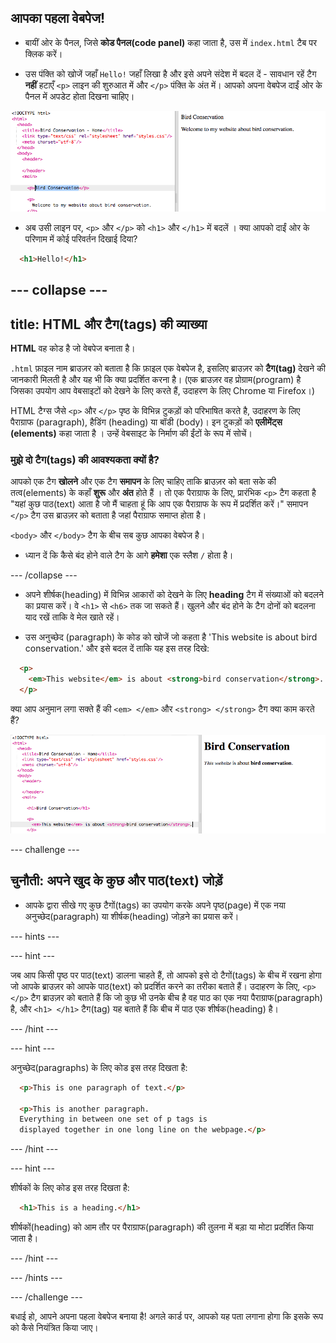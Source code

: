 ## आपका पहला वेबपेज!

- बायीं ओर के पैनल, जिसे **कोड पैनल(code panel)** कहा जाता है, उस में `index.html` टैब पर क्लिक करें।

- उस पंक्ति को खोजें जहाँ `Hello!` जहाँ लिखा है और इसे अपने संदेश में बदल दें - सावधान रहें टैग **नहीं** हटाएँ `<p>` लाइन की शुरुआत में और `</p>` पंक्ति के अंत में। आपको अपना वेबपेज दाईं ओर के पैनल में अपडेट होता दिखना चाहिए।

![HTML अनुच्छेद उदाहरण](images/egFirstHtmlCode.png)

- अब उसी लाइन पर, `<p>` और `</p>` को `<h1>` और `</h1>` में बदलें । क्या आपको दाईं ओर के परिणाम में कोई परिवर्तन दिखाई दिया?

```html
  <h1>Hello!</h1>
```

--- collapse ---
---
title: HTML और टैग(tags) की व्याख्या
---

**HTML** वह कोड है जो वेबपेज बनाता है।

`.html` फ़ाइल नाम ब्राउज़र को बताता है कि फ़ाइल एक वेबपेज है, इसलिए ब्राउज़र को **टैग(tag)** देखने की जानकारी मिलती है और यह भी कि क्या प्रदर्शित करना है। (एक ब्राउज़र वह प्रोग्राम(program) है जिसका उपयोग आप वेबसाइटों को देखने के लिए करते हैं, उदाहरण के लिए Chrome या Firefox।)

HTML टैग्स जैसे `<p>` और `</p>` पृष्ठ के विभिन्न टुकड़ों को परिभाषित करते है, उदाहरण के लिए पैराग्राफ (paragraph), हैडिंग (heading) या बॉडी (body)। इन टुकड़ों को **एलीमेंट्स (elements)** कहा जाता है । उन्हें वेबसाइट के निर्माण की ईंटों के रूप में सोचें।

### मुझे दो टैग(tags) की आवश्यकता क्यों है?
आपको एक टैग **खोलने** और एक टैग **समापन** के लिए चाहिए ताकि ब्राउज़र को बता सके की तत्व(elements) के कहाँ **शुरू** और **अंत** होते हैं । तो एक पैराग्राफ के लिए, प्रारंभिक `<p>` टैग कहता है "यहां कुछ पाठ(text) आता है जो मैं चाहता हूं कि आप एक पैराग्राफ के रूप में प्रदर्शित करें।" समापन `</p>` टैग उस ब्राउज़र को बताता है जहां पैराग्राफ समाप्त होता है।

`<body>` और `</body>` टैग के बीच सब कुछ आपका वेबपेज है।

- ध्यान दें कि कैसे बंद होने वाले टैग के आगे **हमेशा** एक स्लैश `/` होता है।

--- /collapse ---

- अपने शीर्षक(heading) में विभिन्न आकारों को देखने के लिए **heading** टैग में संख्याओं को बदलने का प्रयास करें। वे `<h1>` से `<h6>` तक जा सकते हैं। खुलने और बंद होने के टैग दोनों को बदलना याद रखें ताकि वे मेल खाते रहें।

- उस अनुच्छेद (paragraph) के कोड को खोजें जो कहता है 'This website is about bird conservation.' और इसे बदल दें ताकि यह इस तरह दिखे:

```html
  <p>
    <em>This website</em> is about <strong>bird conservation</strong>. 
  </p>
```

क्या आप अनुमान लगा सक्ते हैं की `<em> </em>` और `<strong> </strong>` टैग क्या काम करते हैं?

![HTML टैग्स का उदाहरण](images/egFirstTags.png)

--- challenge ---

## चुनौती: अपने खुद के कुछ और पाठ(text) जोड़ें

- आपके द्वारा सीखे गए कुछ टैगों(tags) का उपयोग करके अपने पृष्ठ(page) में एक नया अनुच्छेद(paragraph) या शीर्षक(heading) जोड़ने का प्रयास करें।

--- hints ---

--- hint ---

जब आप किसी पृष्ठ पर पाठ(text) डालना चाहते हैं, तो आपको इसे दो टैगों(tags) के बीच में रखना होगा जो आपके ब्राउज़र को आपके पाठ(text) को प्रदर्शित करने का तरीका बताते हैं। उदाहरण के लिए, `<p> </p>` टैग ब्राउज़र को बताते हैं कि जो कुछ भी उनके बीच है वह पाठ का एक नया पैराग्राफ(paragraph) है, और `<h1> </h1>` टैग(tag) यह बताते हैं कि बीच में पाठ एक शीर्षक(heading) है।

--- /hint ---

--- hint ---

अनुच्छेद(paragraphs) के लिए कोड इस तरह दिखता है:

```html
  <p>This is one paragraph of text.</p>

  <p>This is another paragraph.
  Everything in between one set of p tags is 
  displayed together in one long line on the webpage.</p>
```

--- /hint ---


--- hint ---

शीर्षकों के लिए कोड इस तरह दिखता है:

```html
  <h1>This is a heading.</h1>
```

शीर्षकों(heading) को आम तौर पर पैराग्राफ(paragraph) की तुलना में बड़ा या मोटा प्रदर्शित किया जाता है।

--- /hint ---

--- /hints ---

--- /challenge ---

बधाई हो, आपने अपना पहला वेबपेज बनाया है! अगले कार्ड पर, आपको यह पता लगाना होगा कि इसके रूप को कैसे नियंत्रित किया जाए।
